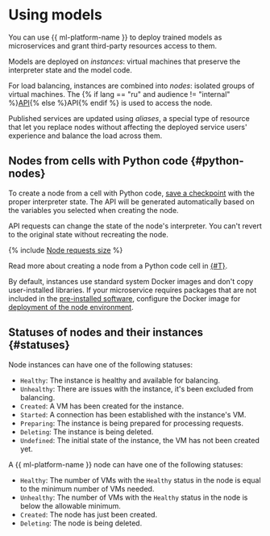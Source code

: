 # Using models

You can use {{ ml-platform-name }} to deploy trained models as microservices and grant third-party resources access to them.

Models are deployed on _instances_: virtual machines that preserve the interpreter state and the model code.

For load balancing, instances are combined into _nodes_: isolated groups of virtual machines. The {% if lang == "ru" and audience != "internal" %}[API](../../../glossary/rest-api.md){% else %}API{% endif %} is used to access the node.

Published services are updated using _aliases_, a special type of resource that let you replace nodes without affecting the deployed service users' experience and balance the load across them.

## Nodes from cells with Python code {#python-nodes}

To create a node from a cell with Python code, [save a checkpoint](../../operations/projects/checkpoints.md#pin) with the proper interpreter state. The API will be generated automatically based on the variables you selected when creating the node.

API requests can change the state of the node's interpreter. You can't revert to the original state without recreating the node.

{% include [Node requests size](../../../_includes/datasphere/node-service-request-size.md) %}

Read more about creating a node from a Python code cell in [{#T}](../../operations/deploy/node-create.md).

By default, instances use standard system Docker images and don't copy user-installed libraries. If your microservice requires packages that are not included in the [pre-installed software](../preinstalled-packages.md), configure the Docker image for [deployment of the node environment](../../operations/deploy/node-customization.md).

## Statuses of nodes and their instances {#statuses}

Node instances can have one of the following statuses:

* `Healthy`: The instance is healthy and available for balancing.
* `Unhealthy`: There are issues with the instance, it's been excluded from balancing.
* `Created`: A VM has been created for the instance.
* `Started`: A connection has been established with the instance's VM.
* `Preparing`: The instance is being prepared for processing requests.
* `Deleting`: The instance is being deleted.
* `Undefined`: The initial state of the instance, the VM has not been created yet.

A {{ ml-platform-name }} node can have one of the following statuses:

* `Healthy`: The number of VMs with the `Healthy` status in the node is equal to the minimum number of VMs needed.
* `Unhealthy`: The number of VMs with the `Healthy` status in the node is below the allowable minimum.
* `Created`: The node has just been created.
* `Deleting`: The node is being deleted.
